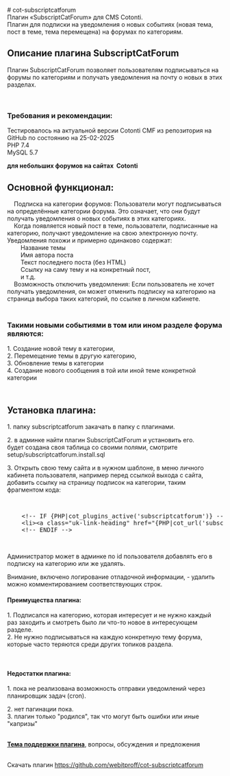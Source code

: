 <p># cot-subscriptcatforum<br />
Плагин &laquo;SubscriptCatForum&raquo; для CMS Cotonti.<br />
Плагин для подписки на уведомления о новых событиях (новая тема, пост в теме, тема перемещена) на форумах по категориям.</p>

<h2>Описание плагина SubscriptCatForum</h2>

<p>Плагин SubscriptCatForum позволяет пользователям подписываться на форумы по категориям и получать уведомления на почту о новых в этих разделах.</p>

<p>&nbsp;</p>

<h3>Требования и рекомендации:</h3>

<p>Тестировалось на актуальной версии Cotonti CMF из репозитория на GitHub по состоянию на 25-02-2025<br />
PHP 7.4<br />
MySQL 5.7</p>

<p><strong>для небольших форумов на сайтах&nbsp; Cotonti</strong></p>

<h2>Основной функционал:</h2>

<p>&nbsp;&nbsp;&nbsp; Подписка на категории форумов: Пользователи могут подписываться на определённые категории форума. Это означает, что они будут получать уведомления о новых событиях в этих категориях.<br />
&nbsp;&nbsp;&nbsp; Когда появляется новый пост в теме, пользователи, подписанные на категорию, получают уведомление на свою электронную почту. Уведомления похожи и примерно одинаково содержат:<br />
&nbsp;&nbsp;&nbsp;&nbsp;&nbsp;&nbsp;&nbsp; Название темы<br />
&nbsp;&nbsp;&nbsp;&nbsp;&nbsp;&nbsp;&nbsp; Имя автора поста<br />
&nbsp;&nbsp;&nbsp;&nbsp;&nbsp;&nbsp;&nbsp; Текст последнего поста (без HTML)<br />
&nbsp;&nbsp;&nbsp;&nbsp;&nbsp;&nbsp;&nbsp; Ссылку на саму тему и на конкретный пост,<br />
&nbsp;&nbsp;&nbsp;&nbsp;&nbsp;&nbsp;&nbsp; и т.д.<br />
&nbsp;&nbsp;&nbsp; Возможность отключить уведомления: Если пользователь не хочет получать уведомления, он может отменить подписку на категорию на страница выбора таких категорий, по ссылке в личном кабинете.</p>

<h3><br />
Такими новыми событиями в том или ином разделе форума являются:</h3>

<p>1. Создание новой тему в категории,<br />
2. Перемещение темы в другую категорию,<br />
3. Обновление темы в категории<br />
4. Создание нового сообщения в той или иной теме конкретной категории</p>

<h2><br />
Установка плагина:</h2>

<p>1. папку subscriptcatforum закачать в папку с плагинами.</p>

<p>2. в админке найти плагин SubscriptCatForum и установить его.<br />
будет создана своя таблица со своими полями, смотрите setup/subscriptcatforum.install.sql</p>

<p>3. Открыть свою тему сайта и в нужном шаблоне, в меню личного кабинета пользователя, например перед ссылкой выхода с сайта, добавить ссылку на страницу подписок на категории, таким фрагментом кода:</p>

<p>&nbsp;</p>

<pre class="brush:xml;">
    &lt;!-- IF {PHP|cot_plugins_active(&#39;subscriptcatforum&#39;)} --&gt;
    &lt;li&gt;&lt;a class=&quot;uk-link-heading&quot; href=&quot;{PHP|cot_url(&#39;subscriptcatforum&#39;)}&quot;&gt;{PHP.L.subscriptcatforum_title_link}&lt;/a&gt;&lt;/li&gt;
    &lt;!-- ENDIF --&gt;</pre>

<p>&nbsp;</p>

<p>Администратор может в админке по id пользователя добавлять его в подписку на категорию или же удалять.</p>

<p>Внимание, включено логирование отладочной информации, - удалить можно комментированием соответствующих строк.</p>

<h4>Преимущества плагина:</h4>

<p>1. Подписался на категорию, которая интересует и не нужно каждый раз заходить и смотреть было ли что-то новое в интересующем разделе.<br />
2. Не нужно подписываться на каждую конкретную тему форума, которые часто теряются среди других топиков раздела.</p>

<p>&nbsp;</p>

<h4>Недостатки плагина:</h4>

<p>1. пока не реализована возможность отправки уведомлений через планировщик задач (cron).</p>

<p>2. нет пагинации пока.<br />
3. плагин только &quot;родился&quot;, так что могут быть ошибки или иные &quot;капризы&quot;</p>

<p><br />
<a href="https://abuyfile.com/ru/forums/cotonti/custom/plugs/topic106"><strong>Тема поддержки плагина</strong></a>, вопросы, обсуждения и предложения</p>

<p><br />
Скачать плагин <a href="https://github.com/webitproff/cot-subscriptcatforum">https://github.com/webitproff/cot-subscriptcatforum</a><br />
&nbsp;&nbsp; &nbsp;<br />
&nbsp;&nbsp; &nbsp;</p>

<p>&nbsp;</p>

